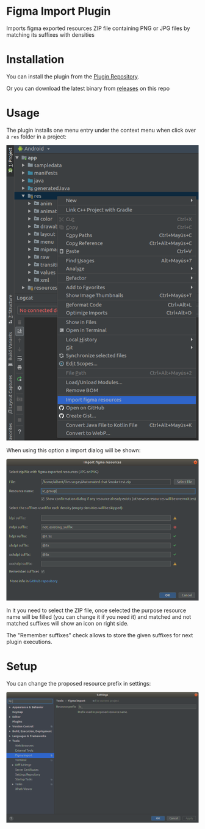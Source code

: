 # Figma Import Plugin
Imports figma exported resources ZIP file containing PNG or JPG files by matching its suffixes with densities

# Installation
You can install the plugin from the [Plugin Repository](https://plugins.jetbrains.com/plugin/12037-import-figma-resources).

Or you can download the latest binary from [releases](https://github.com/abeade/figma-import-plugin/releases) on this repo

# Usage
The plugin installs one menu entry under the context menu when click over a `res` folder in a project:

![Popup](images/popup.png)

When using this option a import dialog will be shown:

![Dialog](images/dialog.png)

In it you need to select the ZIP file, once selected the purpose resource name will be filled (you can change it if you need it) and matched and not matched suffixes will show an icon on right side.

The "Remember suffixes" check allows to store the given suffixes for next plugin executions.

# Setup
You can change the proposed resource prefix in settings:

![Settings](images/settings.png)
